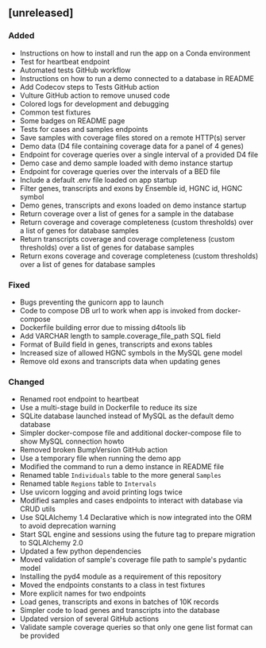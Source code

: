 ## [unreleased]

### Added

- Instructions on how to install and run the app on a Conda environment
- Test for heartbeat endpoint
- Automated tests GitHub workflow
- Instructions on how to run a demo connected to a database in README
- Add Codecov steps to Tests GitHub action
- Vulture GitHub action to remove unused code
- Colored logs for development and debugging
- Common test fixtures
- Some badges on README page
- Tests for cases and samples endpoints
- Save samples with coverage files stored on a remote HTTP(s) server
- Demo data (D4 file containing coverage data for a panel of 4 genes)
- Endpoint for coverage queries over a single interval of a provided D4 file
- Demo case and demo sample loaded with demo instance startup
- Endpoint for coverage queries over the intervals of a BED file
- Include a default .env file loaded on app startup
- Filter genes, transcripts and exons by Ensemble id, HGNC id, HGNC symbol
- Demo genes, transcripts and exons loaded on demo instance startup
- Return coverage over a list of genes for a sample in the database
- Return coverage and coverage completeness (custom thresholds) over a list of genes for database samples
- Return transcripts coverage and coverage completeness (custom thresholds) over a list of genes for database samples
- Return exons coverage and coverage completeness (custom thresholds) over a list of genes for database samples

### Fixed

- Bugs preventing the gunicorn app to launch
- Code to compose DB url to work when app is invoked from docker-compose
- Dockerfile building error due to missing d4tools lib
- Add VARCHAR length to sample.coverage_file_path SQL field
- Format of Build field in genes, transcripts and exons tables
- Increased size of allowed HGNC symbols in the MySQL gene model
- Remove old exons and transcripts data when updating genes

### Changed

- Renamed root endpoint to heartbeat
- Use a multi-stage build in Dockerfile to reduce its size
- SQLite database launched instead of MySQL as the default demo database
- Simpler docker-compose file and additional docker-compose file to show MySQL connection howto
- Removed broken BumpVersion GitHub action
- Use a temporary file when running the demo app
- Modified the command to run a demo instance in README file
- Renamed table `Individuals` table to the more general `Samples`
- Renamed table `Regions` table to `Intervals`
- Use uvicorn logging and avoid printing logs twice
- Modified samples and cases endpoints to interact with database via CRUD utils
- Use SQLAlchemy 1.4 Declarative which is now integrated into the ORM to avoid deprecation warning
- Start SQL engine and sessions using the future tag to prepare migration to SQLAlchemy 2.0
- Updated a few python dependencies
- Moved validation of sample's coverage file path to sample's pydantic model
- Installing the pyd4 module as a requirement of this repository
- Moved the endpoints constants to a class in test fixtures
- More explicit names for two endpoints
- Load genes, transcripts and exons in batches of 10K records
- Simpler code to load genes and transcripts into the database
- Updated version of several GitHub actions
- Validate sample coverage queries so that only one gene list format can be provided
